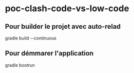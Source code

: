 # poc-clash-code-vs-low-code

## Pour builder le projet avec auto-relad
gradle build --continuous

## Pour démmarer l'application
gradle bootrun
